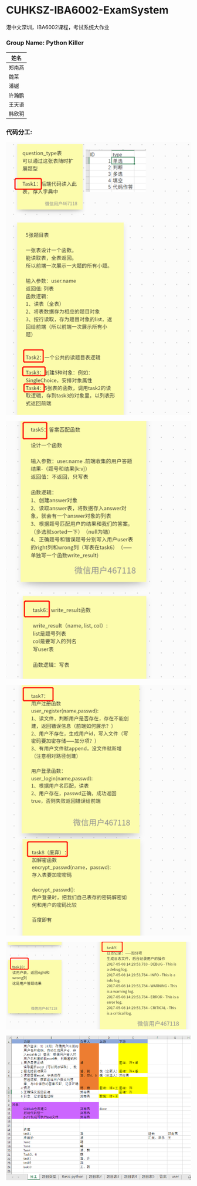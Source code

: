 # CUHKSZ-IBA6002-ExamSystem
港中文深圳，IBA6002课程，考试系统大作业

### Group Name: Python Killer

| 姓名   |
| ------ |
| 郑南燕 |
| 魏莱   |
| 潘樾   |
| 许瀚鹏 |
| 王天语 |
| 韩欣玥 |



### 代码分工:

![1661328235059](https://github.com/cuhksz-PythonKiller/ExamSystem/blob/main/pictures/1661328235059.png)

![1661328254795](https://github.com/cuhksz-PythonKiller/ExamSystem/blob/main/pictures/1661328254795.png)

![1661328276862](https://github.com/cuhksz-PythonKiller/ExamSystem/blob/main/pictures/1661328276862.png)

![1661328293545](https://github.com/cuhksz-PythonKiller/ExamSystem/blob/main/pictures/1661328293545.png)

![1661355626192](https://github.com/cuhksz-PythonKiller/ExamSystem/blob/main/pictures/1661393379501.png)

